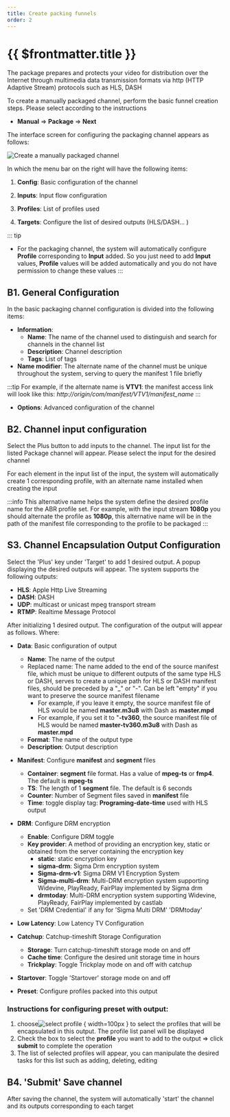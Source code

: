 ```yaml
---
title: Create packing funnels
order: 2
---
```


# {{ $frontmatter.title }}

The package prepares and protects your video for distribution over the Internet through multimedia data transmission formats via http (HTTP Adaptive Stream) protocols such as HLS, DASH

To create a manually packaged channel, perform the basic funnel creation steps. Please select according to the instructions

- **Manual** => **Package** => **Next**

The interface screen for configuring the packaging channel appears as follows:

![Create a manually packaged channel](/images/media-live/um-create-channel/um-create-package-channel-1.png)

In which the menu bar on the right will have the following items:

1. **Config**: Basic configuration of the channel

2. **Inputs**: Input flow configuration

3. **Profiles**: List of profiles used

4. **Targets**: Configure the list of desired outputs (HLS/DASH... )

::: tip

- For the packaging channel, the system will automatically configure **Profile** corresponding to **Input** added. So you just need to add **Input** values, **Profile** values will be added automatically and you do not have permission to change these values
  :::

## B1. General Configuration

In the basic packaging channel configuration is divided into the following items:

- **Information**:
  - **Name**: The name of the channel used to distinguish and search for channels in the channel list
  - **Description**: Channel description
  - **Tags**: List of tags
- **Name modifier**: The alternate name of the channel must be unique throughout the system, serving to query the manifest 1 file briefly

:::tip
For example, if the alternate name is **VTV1**: the manifest access link will look like this: _http\://origin/com/manifest/VTV1/manifest_name_
:::

- **Options**: Advanced configuration of the channel

## B2. Channel input configuration

Select the Plus button to add inputs to the channel. The input list for the listed Package channel will appear. Please select the input for the desired channel

For each element in the input list of the input, the system will automatically create 1 corresponding profile, with an alternate name installed when creating the input

:::info
This alternative name helps the system define the desired profile name for the ABR profile set. For example, with the input stream **1080p** you should alternate the profile as **1080p**, this alternative name will be in the path of the manifest file corresponding to the profile to be packaged
:::

## S3. Channel Encapsulation Output Configuration

Select the 'Plus' key under 'Target' to add 1 desired output. A popup displaying the desired outputs will appear. The system supports the following outputs:

- **HLS**: Apple Http Live Streaming
- **DASH**: DASH
- **UDP**: multicast or unicast mpeg transport stream
- **RTMP**: Realtime Message Protocol

After initializing 1 desired output. The configuration of the output will appear as follows. Where:

- **Data**: Basic configuration of output
  - **Name**: The name of the output
  - Replaced name: The name added to the end of the source manifest file, which must be unique to different outputs of the same type HLS or DASH, serves to create a unique path for HLS or DASH manifest files, should be preceded by a "_" or "-". Can be left "empty" if you want to preserve the source manifest filename
    - For example, if you leave it empty, the source manifest file of HLS would be named **master.m3u8** with Dash as **master.mpd**
    - For example, if you set it to "**-tv360**, the source manifest file of HLS would be named **master-tv360.m3u8** with Dash as **master.mpd**
  - **Format**: The name of the output type
  - **Description**: Output description

- **Manifest**: Configure **manifest** and **segment** files
  - **Container**: **segment** file format. Has a value of **mpeg-ts** or **fmp4**. The default is **mpeg-ts**
  - **TS**: The length of 1 **segment** file. The default is 6 seconds
  - **Counter**: Number of Segment files saved in **manifest** file
  - **Time**: toggle display tag: **Programing-date-time** used with HLS output

- **DRM**: Configure DRM encryption
  - **Enable**: Configure DRM toggle
  - **Key provider**: A method of providing an encryption key, static or obtained from the server containing the encryption key
    - **static**: static encryption key
    - **sigma-drm**: Sigma Drm encryption system
    - **Sigma-drm-v1**: Sigma DRM V1 Encryption System
    - **Sigma-multi-drm**: Multi-DRM encryption system supporting Widevine, PlayReady, FairPlay implemented by Sigma drm
    - **drmtoday**: Multi-DRM encryption system supporting Widevine, PlayReady, FairPlay implemented by castlab
  - Set 'DRM Credential' if any for 'Sigma Multi DRM' 'DRMtoday'

- **Low Latency**: Low Latency TV Configuration

- **Catchup**: Catchup-timeshift Storage Configuration

  - **Storage**: Turn catchup-timeshift storage mode on and off
  - **Cache time**: Configure the desired unit storage time in hours
  - **Trickplay**: Toggle Trickplay mode on and off with catchup

- **Startover**: Toggle 'Startover' storage mode on and off

- **Preset**: Configure profiles packed into this output

### Instructions for configuring **preset** with output:

1. choose![select profile](/images/media-live/um-create-channel/um-select-profile.png) { width=100px } to select the profiles that will be encapsulated in this output. The profile list panel will be displayed
2. Check the box to select the **profile** you want to add to the output => click **submit** to complete the operation
3. The list of selected profiles will appear, you can manipulate the desired tasks for this list such as adding, deleting, editing

## B4. 'Submit' Save channel

After saving the channel, the system will automatically 'start' the channel and its outputs corresponding to each target
